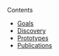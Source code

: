 Contents

- [Goals](#goals)
- [Discovery](#discovery-goals)
- [Prototypes](#prototypes)
- [Publications](#publications)
